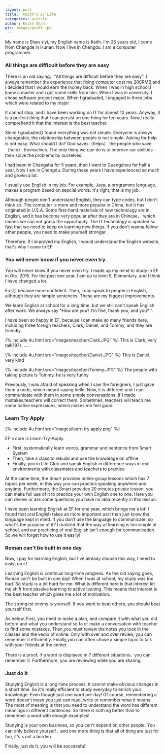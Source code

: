 ```yaml
---
layout: post
title:  Keith's EF Life
categories: article
author: Keith Shan
pic: images/pic01.jpg
---
```


My name is Shan siyi, my English name is Keith. I'm 25 years old, I come from Changde in Hunan. Now I live in Chengdu. I am a computer programmer.
<!--more-->

### All things are difficult before they are easy

There is an old saying，"All things are difficult before they are easy". I always remember the experience that fixing computer cost me 200RMB,and I decided that I would earn the money back.
When I was in high school,I knew a master and i got some skills from him. When I was in university, I chose software project major. When I graduated, I engaged in three jobs which were related to my major.

It cannot stop, and I have been working on IT for almost 10 years. Anyway, it is a perfect thing that I can persist on one thing for ten years. Now,I really comprehend it that the interest is the best teacher.

Since I graduated,I found everything was not simple. Everyone is always changeable, the relationship between people is not simple. Asking for help is not easy. What should I do? God saves（helps） the people who save（help） themselves. 
The only thing we can do is to improve our abilities then solve the problems by ourselves. 

I had been in Changsha for 5 years ,then I went to Guangzhou for half a year. Now I am in Chengdu. During these years I have experienced so much and grown a lot. 

I usually use English in my job. For example, Java, a programme language, makes a program based on sepcial words. It's right, that is my job. 

Although people don't understand English, they can type codes, but I don't think so. The computer is more and more popular in China, but it has originated in U.S.A. Some first-hand materials of new technology are in English, and it has become very popular after they are in Chinese，
which means we can not grasp the opportunity. The IT technology is updated so fast that we need to keep on learning new things. If you don't wanna follow other people, you need to make yourself stronger.

Therefore, if I improved my English, I would understand the English website, that's why I came to EF.


### You will never know if you never even try.

You will never know if you never even try. I made up my mind to study in EF in Otc. 2015. For the past one year, I am up to level 5, Elementary, and I think I have changed a lot.

First,I became more confident. Then, I can speak to people in English, although they are simple sentences. These are my biggest improvements. 

We learn English at school for a long time, but we still can't speak English after work. We always say "How are you? I'm fine, thank you, and you? ".

I have been so happy in EF, because I can make so many friends here, including three foreign teachers, Clark, Daniel, and Tommy, and they are friendly.

{% include 4u.html src="images/teacher/Clark.JPG" %}
This is Clark, very tall(197) ……

{% include 4u.html src="images/teacher/Daniel.JPG" %}
This is Daniel, very kind

{% include 4u.html src="images/teacher/Tommy.JPG" %}
The people with taking picture is Tommy, he is very funny

Previously, I was afraid of speaking when I saw the foreigners, I just gave them a node, which meant saying hello. Now, it is different and I can communicate with them in some simple conversations.
If I made mistakes,teachers will correct them. Sometimes, teachers will teach me some native expressions, which makes me feel good.

### Learn Try Apply

{% include 4u.html src="images/learn try apply.png" %}

EF's core is Learn-Try-Apply. 

 - First, systematically learn words, grammar and sentence from Smart System 
 - Then, take a class to rebuild and use the knowleage on offline 
 - Finally, join in Life Club and speak English in difference ways in real environments with classmates and teachers to practice

At the same time, the Smart provides online group lessons which has 7 topics per week, in this way you can practice speaking anywhere and anytime.
Furthermore, the Smart provides 20 minutes private lesson, you can make full use of it to practice your own English one to one.
Here you can review or ask some questions you have no idea recently in this lesson.

I have been learning English at EF for one year, which brings me a lot! I found that oral English takes an more important part than just know the language kept in mind.
If you don’t use the language to communicate, so what's the purpose of it? I realized that the way of learning is too simple at school, and our practicing of oral English isn't enough for communication.
So we will forget how to use it easily! 
 
### Roman can't be built in one day
 
Now, I pay for learning English, but I've already choose this way, I need to insist on it! 

Learning English is continual long-time progress. As the old saying goes, Roman can't be built in one day! When I was at school, my study was too bad. So study is a bit hard for me. 
What is different here is that interest let me shift from passive learning to active leaning. This means that interest is the best teacher which gives me a lot of motivation. 

The strongest enemy is yourself. If you want to beat others, you should beat yourself first. 

As below, First, you need to make a plan, and compare it with what you did before and what you understand so fa or make a conversation with teacher to find some mistakes.
Then,you must review the notes you took in the classes and the vedio of online. Only with over and over review, you can remember it efficiently. 
Finally,you can often chose a simple topic to talk with your friends at the center.

There is a proof, if a word is displayed in 7 different situations，you can remember it. Furthermore, you are reviewing while you are sharing. 


### Just do it

Studying English is a long-time process, it cannot make obvious changes in a short time. So it's really efficient to study everyday to enrich your knowledge.
Even though just one word per day! Of course, remembering a word doesn't mean you just can read, write or remember what it means.
The most of meaning is that you need to understand the word has different meanings in different sentences. So there is nothing better than to remember a word with enough examples!

Studying is your own business, so you can't depend on other people. You can only believe yourself，and one more thing is that all of thing are just for fun, it's s not a burden.

Finally, just do it, you will be successful! 
